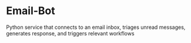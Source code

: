 # Email-Bot
Python service that connects to an email inbox, triages unread messages, generates response, and triggers relevant workflows
